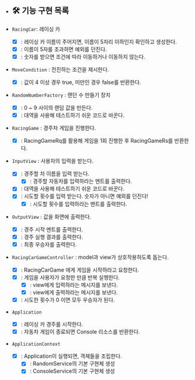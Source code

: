 * ## 🛠 기능 구현 목록

* `RacingCar`: 레이싱 카
    * [x] : 레이싱 카 이름이 주어지면, 이름이 5자리 이하인지 확인하고 생성한다.
    * [x] : 이름이 5자를 초과하면 예외를 던진다.
    * [x] : 숫자를 받으면 조건에 따라 이동하거나 이동하지 않는다.

* `MoveCondition` : 전진하는 조건을 제시한다.
    * [x] : 값이 4 이상 경우 true, 미만인 경우 false를 반환한다.

* `RandomNumberFactory` : 랜던 수 만들기 장치
    * [x] : 0 ~ 9 사이의 랜덤 값을 만든다.
    * [x] : 대역을 사용해 테스트하기 쉬운 코드로 바꾼다.

* `RacingGame` : 경주차 게임을 진행한다.
    * [x] : RacingGameRq를 활용해 게임을 1회 진행한 후 RacingGameRs를 반환한다.

* `InputView` : 사용자의 입력을 받는다.
    * [x] : 경주할 차 이름을 입력 받는다.
      * [x] : 경주할 자동차를 입력하라는 멘트를 출력한다.
    * [x] : 대역을 사용해 테스트하기 쉬운 코드로 바꾼다.
    * [x] : 시도할 횟수를 입력 받는다. 숫자가 아니면 예외를 던진다!
      * [x] : 시도할 횟수를 입력하라는 멘트를 출력한다.

* `OutputView` : 값을 화면에 출력한다.
    * [x] : 경주 시작 멘트를 출력한다.
    * [x] : 경주 실행 결과를 출력한다.
    * [x] : 최종 우승자를 출력한다.

* `RacingCarGameController` : model과 view가 상호작용하도록 돕는다.
    * [x] : RacingCarGame 에게 게임을 시작하라고 요청한다.
    * [x] : 게임을 사용자가 요청한 만큼 반복 실행한다.
      * [x] : view에게 입력하라는 메시지를 보낸다.
      * [x] : view에게 출력하라는 메시지를 보낸다.
    * [x] : 시도한 횟수가 0 이면 모두 우승자가 된다.

* `Application`
    * [x] : 레이싱 카 경주를 시작한다.
    * [x] : 자동차 게임이 종료되면 Console 리소스를 반환한다.

* `ApplicationContext`
    * [x] : Application이 실행되면, 객체들을 조립한다.
      * [x] : RandomService의 기본 구현체 생성
      * [x] : ConsoleService의 기본 구현체 생성